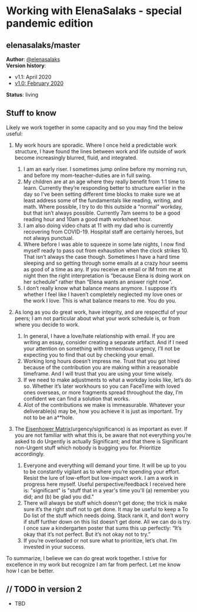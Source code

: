 
# Working with ElenaSalaks - special pandemic edition

## elenasalaks/master

**Author**: [@elenasalaks](https://twitter.com/elenasalaks) \
**Version history**:
* v1.1:   April 2020
* [v1.0: 	February 2020](https://github.com/ElenaSalaks/Master/blob/master/READMEv1.0.md)

**Status**: living 

## Stuff to know


Likely we work together in some capacity and so you may find the below useful:

1.	My work hours are sporadic. Where I once held a predictable work structure, I have found the lines between work and life outside of work become increasingly blurred, fluid, and integrated. 
    1. I am an early riser. I sometimes jump online before my morning run, and before my mom-teacher-duties are in full swing.
    1. My children are at an age where they really benefit from 1:1 time to learn. Currently they’re responding better to structure earlier in the day so I’ve been setting different time blocks to make sure we at least address some of the fundamentals like reading, writing, and math. Where possible, I try to do this outside a “normal” workday, but that isn’t always possible. Currently 7am seems to be a good reading hour and 10am a good math worksheet hour. 
    1. I am also doing video chats at 11 with my dad who is currently recovering from COVID-19. Hospital staff are certainly heroes, but not always punctual. 
    1. Where before I was able to squeeze in some late nights, I now find myself ready to pass out from exhaustion when the clock strikes 10. That isn’t always the case though. Sometimes I have a hard time sleeping and so getting through some emails at a crazy hour seems as good of a time as any.  If you receive an email or IM from me at night then the right interpretation is “because Elena is doing work on her schedule” rather than “Elena wants an answer right now”.
    1. I don’t really know what balance means anymore. I suppose it’s whether I feel like I haven’t completely neglected my love ones or the work I love.  This is what balance means to me. You do you.

1. As long as you do great work, have integrity, and are respectful of your peers; I am not particular about what your work schedule is, or from where you decide to work.
    1. In general, I have a love/hate relationship with email. If you are writing an essay, consider creating a separate artifact. And if I need your attention on something with tremendous urgency, I’ll not be expecting you to find that out by checking your email.
    1. Working long hours doesn’t impress me. Trust that you got hired because of the contribution you are making within a reasonable timeframe. And I will trust that you are using your time wisely. 
    1. If we need to make adjustments to what a workday looks like, let’s do so. Whether it’s later workhours so you can FaceTime with loved ones overseas, or more fragments spread throughout the day, I’m confident we can find a solution that works. 
    1. Alot of the contributions we make is immeasurable. Whatever your deliverable(s) may be, how you achieve it is just as important. Try not to be an a**hole.

1. The [Eisenhower Matrix](http://www.eisenhower.me/eisenhower-matrix/)(urgency/significance) is as important as ever. If you are not familiar with what this is, be aware that not everything you’re asked to do Urgently is actually Significant; and that there is Significant non-Urgent stuff which nobody is bugging you for. Prioritize accordingly.
    1. Everyone and everything will demand your time. It will be up to you to be constantly vigilant as to where you’re spending your effort. Resist the lure of low-effort but low-impact work. I am a work in progress here myself.  Useful perspective/feedback I received here is: "significant" is "stuff that in a year's time you'll (a) remember you did; and (b) be glad you did."
    1. There will always be stuff which doesn’t get done; the trick is make sure it’s the right stuff not to get done. It may be useful to keep a To Do list of the stuff which needs doing. Stack rank it, and don’t worry if stuff further down on this list doesn’t get done. All we can do is try. I once saw a kindergarten poster that sums this up perfectly: “It’s okay that it’s not perfect. But it’s not okay not to try.”
    1. If you’re overloaded or not sure what to prioritize, let’s chat. I’m invested in your success.

To summarize, I believe we can do great work together. I strive for excellence in my work but recognize I am far from perfect. Let me know how I can be better. 

## // TODO in version 2

*   TBD
